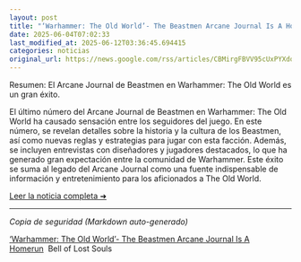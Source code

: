 ```yaml
---
layout: post
title: "‘Warhammer: The Old World’- The Beastmen Arcane Journal Is A Homerun - Bell of Lost Souls"
date: 2025-06-04T07:02:33
last_modified_at: 2025-06-12T03:36:45.694415
categories: noticias
original_url: https://news.google.com/rss/articles/CBMirgFBVV95cUxPYXdoSEoxMnBDSnFhcE9GZ2pLN250T2l2TW1iOUp2WF9tbE5DdHRHVFRSSl9WZmUtSEE4a09ZekRtdDNSc1NXR2R6YWN5T18tTXYydmF5OS1VUEQ3N1ltYW1WbVdrSUxXUmI0b0prYXY2R3B1Q3lnX0VTVHlpVENRMVA1MDVWb1owRTdoX255aS1UeU1KUGtfYi01bWIyTVpIaXdidk9aOEx2Zk5Lamc?oc=5
---
```


Resumen:
El Arcane Journal de Beastmen en Warhammer: The Old World es un gran éxito.

El último número del Arcane Journal de Beastmen en Warhammer: The Old World ha causado sensación entre los seguidores del juego. En este número, se revelan detalles sobre la historia y la cultura de los Beastmen, así como nuevas reglas y estrategias para jugar con esta facción. Además, se incluyen entrevistas con diseñadores y jugadores destacados, lo que ha generado gran expectación entre la comunidad de Warhammer. Este éxito se suma al legado del Arcane Journal como una fuente indispensable de información y entretenimiento para los aficionados a The Old World.

[Leer la noticia completa ➜](https://news.google.com/rss/articles/CBMirgFBVV95cUxPYXdoSEoxMnBDSnFhcE9GZ2pLN250T2l2TW1iOUp2WF9tbE5DdHRHVFRSSl9WZmUtSEE4a09ZekRtdDNSc1NXR2R6YWN5T18tTXYydmF5OS1VUEQ3N1ltYW1WbVdrSUxXUmI0b0prYXY2R3B1Q3lnX0VTVHlpVENRMVA1MDVWb1owRTdoX255aS1UeU1KUGtfYi01bWIyTVpIaXdidk9aOEx2Zk5Lamc?oc=5)

---
*Copia de seguridad (Markdown auto-generado)*

[‘Warhammer: The Old World’- The Beastmen Arcane Journal Is A Homerun](https://news.google.com/rss/articles/CBMirgFBVV95cUxPYXdoSEoxMnBDSnFhcE9GZ2pLN250T2l2TW1iOUp2WF9tbE5DdHRHVFRSSl9WZmUtSEE4a09ZekRtdDNSc1NXR2R6YWN5T18tTXYydmF5OS1VUEQ3N1ltYW1WbVdrSUxXUmI0b0prYXY2R3B1Q3lnX0VTVHlpVENRMVA1MDVWb1owRTdoX255aS1UeU1KUGtfYi01bWIyTVpIaXdidk9aOEx2Zk5Lamc?oc=5)  Bell of Lost Souls
